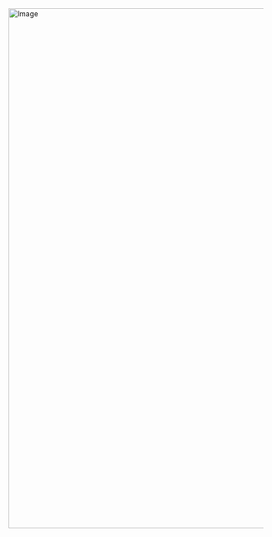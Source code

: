 <img width="1601" height="1024" alt="Image" src="https://github.com/user-attachments/assets/c54d084c-45d0-4dd8-9a24-337f1ff31b71" />
